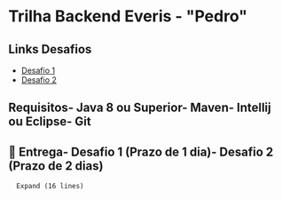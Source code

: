 # Trilha Backend Everis - "Pedro"
## Links Desafios
- [Desafio 1](https://github.com/pedro-git-projects/desafio-trilha-backend-everis/tree/master/Desafio1)
- [Desafio 2](https://github.com/pedro-git-projects/desafio-trilha-backend-everis/tree/master/Desafio2)
## Requisitos- Java 8 ou Superior- Maven- Intellij ou Eclipse- Git
## 📅 Entrega- Desafio 1 (Prazo de 1 dia)- Desafio 2 (Prazo de 2 dias)
    
    
      Expand (16 lines)
